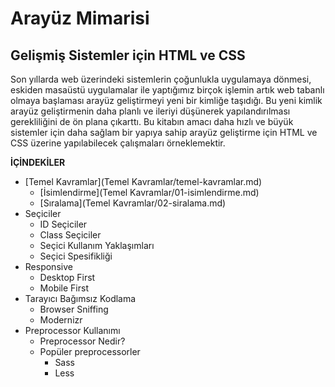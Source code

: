 # Arayüz Mimarisi
## Gelişmiş Sistemler için HTML ve CSS

Son yıllarda web üzerindeki sistemlerin çoğunlukla uygulamaya dönmesi, eskiden masaüstü uygulamalar ile yaptığımız birçok işlemin artık web tabanlı olmaya başlaması arayüz geliştirmeyi yeni bir kimliğe taşıdığı. Bu yeni kimlik arayüz geliştirmenin daha planlı ve ileriyi düşünerek yapılandırılması gerekliliğini de ön plana çıkarttı. Bu kitabın amacı daha hızlı ve büyük sistemler için daha sağlam bir yapıya sahip arayüz geliştirme için HTML ve CSS üzerine yapılabilecek çalışmaları örneklemektir. 

__İÇİNDEKİLER__
* [Temel Kavramlar](Temel Kavramlar/temel-kavramlar.md)
  - [İsimlendirme](Temel Kavramlar/01-isimlendirme.md)
  - [Sıralama](Temel Kavramlar/02-siralama.md)
* Seçiciler
  - ID Seçiciler
  - Class Seçiciler
  - Seçici Kullanım Yaklaşımları
  - Seçici Spesifikliği
* Responsive
  - Desktop First
  - Mobile First
* Tarayıcı Bağımsız Kodlama
  - Browser Sniffing
  - Modernizr
* Preprocessor Kullanımı
  - Preprocessor Nedir?
  - Popüler preprocessorler
    - Sass
	- Less

